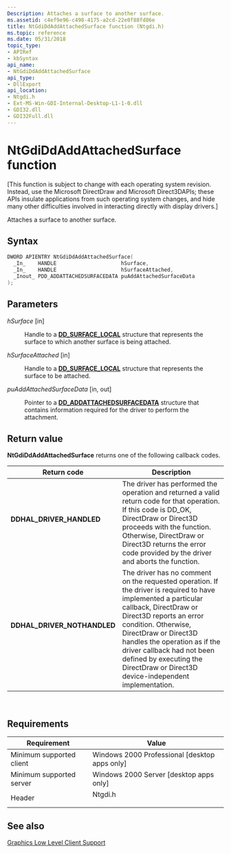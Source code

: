 ```yaml
---
Description: Attaches a surface to another surface.
ms.assetid: c4ef9e96-c498-4175-a2cd-22e0f88fd86e
title: NtGdiDdAddAttachedSurface function (Ntgdi.h)
ms.topic: reference
ms.date: 05/31/2018
topic_type: 
- APIRef
- kbSyntax
api_name: 
- NtGdiDdAddAttachedSurface
api_type: 
- DllExport
api_location: 
- Ntgdi.h
- Ext-MS-Win-GDI-Internal-Desktop-L1-1-0.dll
- GDI32.dll
- GDI32Full.dll
---
```


# NtGdiDdAddAttachedSurface function

\[This function is subject to change with each operating system revision. Instead, use the Microsoft DirectDraw and Microsoft Direct3DAPIs; these APIs insulate applications from such operating system changes, and hide many other difficulties involved in interacting directly with display drivers.\]

Attaches a surface to another surface.

## Syntax


```C++
DWORD APIENTRY NtGdiDdAddAttachedSurface(
  _In_    HANDLE                     hSurface,
  _In_    HANDLE                     hSurfaceAttached,
  _Inout_ PDD_ADDATTACHEDSURFACEDATA puAddAttachedSurfaceData
);
```



## Parameters

<dl> <dt>

*hSurface* \[in\]
</dt> <dd>

Handle to a [**DD\_SURFACE\_LOCAL**](/windows/win32/api/ddrawint/ns-ddrawint-dd_surface_local) structure that represents the surface to which another surface is being attached.

</dd> <dt>

*hSurfaceAttached* \[in\]
</dt> <dd>

Handle to a [**DD\_SURFACE\_LOCAL**](/windows/win32/api/ddrawint/ns-ddrawint-dd_surface_local) structure that represents the surface to be attached.

</dd> <dt>

*puAddAttachedSurfaceData* \[in, out\]
</dt> <dd>

Pointer to a [**DD\_ADDATTACHEDSURFACEDATA**](/windows/win32/api/ddrawint/ns-ddrawint-dd_addattachedsurfacedata) structure that contains information required for the driver to perform the attachment.

</dd> </dl>

## Return value

**NtGdiDdAddAttachedSurface** returns one of the following callback codes.



| Return code                                                                                              | Description                                                                                                                                                                                                                                                                                                                                                                |
|----------------------------------------------------------------------------------------------------------|----------------------------------------------------------------------------------------------------------------------------------------------------------------------------------------------------------------------------------------------------------------------------------------------------------------------------------------------------------------------------|
| <dl> <dt>**DDHAL\_DRIVER\_HANDLED**</dt> </dl>    | The driver has performed the operation and returned a valid return code for that operation. If this code is DD\_OK, DirectDraw or Direct3D proceeds with the function. Otherwise, DirectDraw or Direct3D returns the error code provided by the driver and aborts the function.<br/>                                                                                 |
| <dl> <dt>**DDHAL\_DRIVER\_NOTHANDLED**</dt> </dl> | The driver has no comment on the requested operation. If the driver is required to have implemented a particular callback, DirectDraw or Direct3D reports an error condition. Otherwise, DirectDraw or Direct3D handles the operation as if the driver callback had not been defined by executing the DirectDraw or Direct3D device-independent implementation.<br/> |



 

## Requirements



| Requirement | Value |
|-------------------------------------|------------------------------------------------------------------------------------|
| Minimum supported client<br/> | Windows 2000 Professional \[desktop apps only\]<br/>                         |
| Minimum supported server<br/> | Windows 2000 Server \[desktop apps only\]<br/>                               |
| Header<br/>                   | <dl> <dt>Ntgdi.h</dt> </dl> |



## See also

<dl> <dt>

[Graphics Low Level Client Support](-dxgkernel-low-level-client-support.md)
</dt> </dl>

 

 
